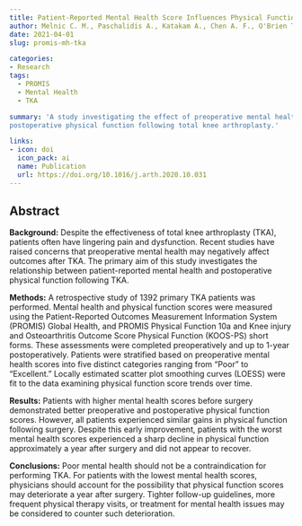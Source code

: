```yaml
---
title: Patient-Reported Mental Health Score Influences Physical Function After Primary Total Knee Arthroplasty
author: Melnic C. M., Paschalidis A., Katakam A., Chen A. F., O'Brien T. M., Sisodia R. C., Bedair H. S., Heng M.
date: 2021-04-01
slug: promis-mh-tka

categories:
- Research
tags:
  - PROMIS
  - Mental Health
  - TKA

summary: 'A study investigating the effect of preoperative mental health on
postoperative physical function following total knee arthroplasty.'

links:
- icon: doi
  icon_pack: ai
  name: Publication
  url: https://doi.org/10.1016/j.arth.2020.10.031
---
```


## Abstract

**Background:**
Despite the effectiveness of total knee arthroplasty (TKA), patients often have
lingering pain and dysfunction. Recent studies have raised concerns that
preoperative mental health may negatively affect outcomes after TKA. The primary
aim of this study investigates the relationship between patient-reported mental
health and postoperative physical function following TKA.

**Methods:**
A retrospective study of 1392 primary TKA patients was performed. Mental health
and physical function scores were measured using the Patient-Reported Outcomes
Measurement Information System (PROMIS) Global Health, and PROMIS Physical
Function 10a and Knee injury and Osteoarthritis Outcome Score Physical Function
(KOOS-PS) short forms. These assessments were completed preoperatively and up to
1-year postoperatively. Patients were stratified based on preoperative mental
health scores into five distinct categories ranging from “Poor” to “Excellent.”
Locally estimated scatter plot smoothing curves (LOESS) were fit to the data
examining physical function score trends over time.

**Results:**
Patients with higher mental health scores before surgery demonstrated better
preoperative and postoperative physical function scores. However, all patients
experienced similar gains in physical function following surgery. Despite this
early improvement, patients with the worst mental health scores experienced a
sharp decline in physical function approximately a year after surgery and did
not appear to recover.

**Conclusions:**
Poor mental health should not be a contraindication for performing TKA. For
patients with the lowest mental health scores, physicians should account for the
possibility that physical function scores may deteriorate a year after surgery.
Tighter follow-up guidelines, more frequent physical therapy visits, or
treatment for mental health issues may be considered to counter such
deterioration.
